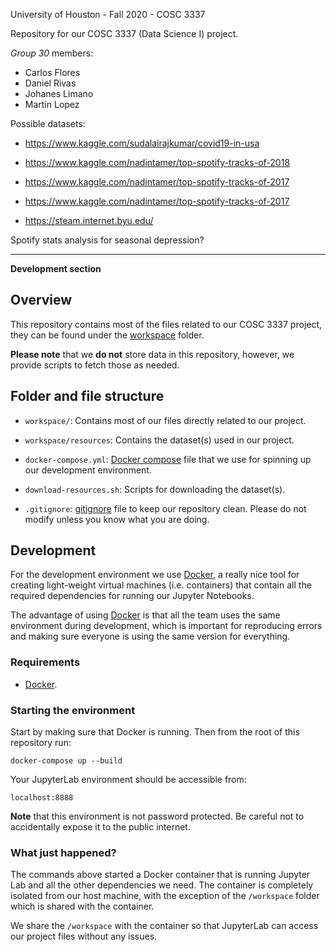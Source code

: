 [docker]: https://www.docker.com/get-started
[docker-compose]: https://docs.docker.com/compose/
[gitignore]: https://git-scm.com/docs/gitignore

University of Houston - Fall 2020 - COSC 3337

Repository for our COSC 3337 (Data Science I) project.

*Group 30* members:

- Carlos Flores
- Daniel Rivas
- Johanes Limano
- Martin Lopez

Possible datasets:

- https://www.kaggle.com/sudalairajkumar/covid19-in-usa
- https://www.kaggle.com/nadintamer/top-spotify-tracks-of-2018
- https://www.kaggle.com/nadintamer/top-spotify-tracks-of-2017
- https://www.kaggle.com/nadintamer/top-spotify-tracks-of-2017

- https://steam.internet.byu.edu/

Spotify stats analysis for seasonal depression?

----

**Development section**

## Overview

This repository contains most of the files related to our COSC 3337 project, they
can be found under the [workspace](workspace) folder.

**Please note** that we **do not** store data in this repository, however, we
provide scripts to fetch those as needed.

## Folder and file structure

- `workspace/`: Contains most of our files directly related to our project.

- `workspace/resources`: Contains the dataset(s) used in our project.

- `docker-compose.yml`: [Docker compose][docker-compose] file that we use for
  spinning up our development environment.

- `download-resources.sh`: Scripts for downloading the dataset(s).

- `.gitignore`: [gitignore][gitignore] file to keep our repository clean. Please
  do not modify unless you know what you are doing.

## Development

For the development environment we use [Docker][docker], a really nice tool for
creating light-weight virtual machines (i.e. containers) that contain all the
required dependencies for running our Jupyter Notebooks.

The advantage of using [Docker][docker] is that all the team uses the same
environment during development, which is important for reproducing errors and
making sure everyone is using the same version for everything.

### Requirements

- [Docker][docker].

### Starting the environment

Start by making sure that Docker is running. Then from the root of this
repository run:

```
docker-compose up --build
```

Your JupyterLab environment should be accessible from:

```
localhost:8888
```

**Note** that this environment is not password protected. Be careful not to
accidentally expose it to the public internet.

### What just happened?

The commands above started a Docker container that is running Jupyter Lab and
all the other dependencies we need. The container is completely isolated from
our host machine, with the exception of the `/workspace` folder which is shared
with the container.

We share the `/workspace` with the container so that JupyterLab can access our
project files without any issues.

